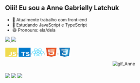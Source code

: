 ## Oiii! Eu sou a Anne Gabrielly Latchuk

- 🔭  Atualmente trabalho com front-end
- 🌱  Estudando JavaScript e TypeScript
- 😄 Pronouns: ela/dela

<div>
  <a href="https://github.com/AnneGabriellyLatchuk">
    <img height="180em" src="https://github-readme-stats.vercel.app/api?username=AnneGabriellyLatchuk&show_icons=true&theme=synthwave&include_all_comits=true&count_private=true"/>
    <img height="180em" src="https://github-readme-stats.vercel.app/api/top-langs/?username=AnneGabriellyLatchuk&layout=compact&langs_cout=16&theme=dracula"/>
</div>

<div style="display: inline_block"><br>
  <img align="center" alt="Rafa-Js" height="30" width="40" src="https://raw.githubusercontent.com/devicons/devicon/master/icons/javascript/javascript-plain.svg">
  <img align="center" alt="Rafa-Ts" height="30" width="40" src="https://raw.githubusercontent.com/devicons/devicon/master/icons/typescript/typescript-plain.svg">
  <img align="center" alt="Rafa-React" height="30" width="40" src="https://raw.githubusercontent.com/devicons/devicon/master/icons/react/react-original.svg">
  <img align="center" alt="Rafa-HTML" height="30" width="40" src="https://raw.githubusercontent.com/devicons/devicon/master/icons/html5/html5-original.svg">
  <img align="center" alt="Rafa-CSS" height="30" width="40" src="https://raw.githubusercontent.com/devicons/devicon/master/icons/css3/css3-original.svg">
  
  <a href="https://picasion.com/"><img src="https://i.picasion.com/pic92/0ec36e457d416af3620724c13c547a49.gif" width="150" height="150" border="0" align="right" alt="gif_Anne" /></a><br/>
</div>


  ###


 <div>
  <a href="https://https://www.instagram.com/annelatchuk/" target="_blank"><img src="https://img.shields.io/badge/-Instagram-%23E4405F?style=for-the-badge&logo=instagram&logoColor=white" target="_blank"></a>
  <a href = "mailto:annegabriellylatchuk@gmail.com"><img src="https://img.shields.io/badge/-Gmail-%23333?style=for-the-badge&logo=gmail&logoColor=white" target="_blank"></a>
  <a href="https://www.linkedin.com/in/anne-gabrielly-latchuk-b34029267/" target="_blank"><img src="https://img.shields.io/badge/-LinkedIn-%230077B5?style=for-the-badge&logo=linkedin&logoColor=white" target="_blank"></a> 
 </div>

